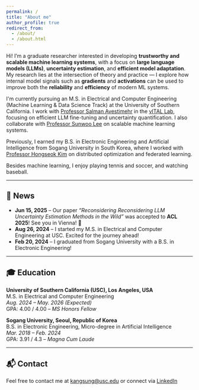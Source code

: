 ```yaml
---
permalink: /
title: "About me"
author_profile: true
redirect_from: 
  - /about/
  - /about.html
---
```


Hi! I’m a graduate researcher interested in developing **trustworthy and scalable machine learning systems**, with a focus on **large language models (LLMs)**, **uncertainty estimation**, and **efficient model adaptation**. My research lies at the intersection of theory and practice — I explore how internal model signals such as **gradients** and **activations** can be used to improve both the **reliability** and **efficiency** of modern ML systems.

I'm currently pursuing an M.S. in Electrical and Computer Engineering (Machine Learning & Data Science Track) at the University of Southern California. I work with [Professor Salman Avestimehr](https://www.avestimehr.com/) in the [vITAL Lab](https://www.avestimehr.com/vital.html), focusing on efficient LLM fine-tuning and uncertainty quantification. I also collaborate with [Professor Sunwoo Lee](https://sites.google.com/view/sunwoolee/home) on scalable machine learning systems.

Previously, I earned my B.S. in Electronic Engineering and Artificial Intelligence from Sogang University in South Korea, where I worked with [Professor Hongseok Kim](https://nice.sogang.ac.kr/) on distributed optimization and federated learning.

Besides machine learning, I enjoy playing tennis and soccer, and watching baseball.

---

## 📰 News

- **Jun 15, 2025** – Our paper _“Reconsidering Reconsidering LLM Uncertainty Estimation Methods in the Wild”_ was accepted to **ACL 2025**! See you in Vienna! 🎉  
- **Aug 26, 2024** – I started my M.S. in Electrical and Computer Engineering at USC. Excited for the journey ahead!  
- **Feb 20, 2024** – I graduated from Sogang University with a B.S. in Electronic Engineering!

---


## 🎓 Education

**University of Southern California (USC), Los Angeles, USA**  
M.S. in Electrical and Computer Engineering  
*Aug. 2024 – May. 2026 (Expected)*  
GPA: 4.00 / 4.00 – _MS Honors Fellow_

**Sogang University, Seoul, Republic of Korea**  
B.S. in Electronic Engineering, Micro-degree in Artificial Intelligence  
*Mar. 2018 – Feb. 2024*  
GPA: 3.91 / 4.3 – _Magna Cum Laude_

---

## 📬 Contact

Feel free to contact me at [kangsung@usc.edu](mailto:kangsung@usc.edu) or connect via [LinkedIn](https://www.linkedin.com/in/sungmin-kang-1999y64/)
